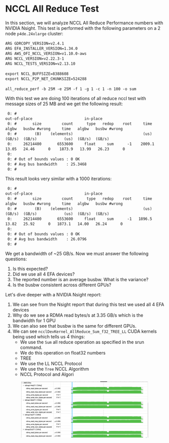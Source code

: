 # NCCL All Reduce Test

In this section, we will analyze NCCL All Reduce Performance numbers with NVIDIA Nsight. This test is performed with the following parameters on a 2 node `p4de.24xlarge` cluster:

```
ARG GDRCOPY_VERSION=v2.4.1
ARG EFA_INSTALLER_VERSION=1.34.0
ARG AWS_OFI_NCCL_VERSION=v1.10.0-aws
ARG NCCL_VERSION=v2.22.3-1
ARG NCCL_TESTS_VERSION=v2.13.10

export NCCL_BUFFSIZE=8388608
export NCCL_P2P_NET_CHUNKSIZE=524288

all_reduce_perf -b 25M -e 25M -f 1 -g 1 -c 1 -n 100 -o sum
```
With this test we are doing 100 iterations of all reduce nccl test with message sizes of 25 MB and we get the following result:

```
 0: #                                                              out-of-place                       in-place
 0: #       size         count      type   redop    root     time   algbw   busbw #wrong     time   algbw   busbw #wrong
 0: #        (B)    (elements)                               (us)  (GB/s)  (GB/s)            (us)  (GB/s)  (GB/s)
 0:     26214400       6553600     float     sum      -1    2009.1  13.05   24.46      0    1873.9   13.99   26.23      0
 0: 
 0: # Out of bounds values : 0 OK
 0: # Avg bus bandwidth    : 25.3468
 0: #
```
This result looks very similar with a 1000 iterations:

```
 0: #                                                              out-of-place                       in-place
 0: #       size         count      type   redop    root     time   algbw   busbw #wrong     time   algbw   busbw #wrong
 0: #        (B)    (elements)                               (us)  (GB/s)  (GB/s)            (us)  (GB/s)  (GB/s)
 0:     26214400       6553600     float     sum      -1   1896.5   13.82   25.92      0   1873.1   14.00   26.24      0
 0:    
 0: # Out of bounds values : 0 OK
 0: # Avg bus bandwidth    : 26.0796
 0: #
```

We get a bandwidth of ~25 GB/s. Now we must answer the following questions:
1. Is this expected?
2. Did we use all 4 EFA devices?
3. The reported number is an average busbw. What is the variance?
4. Is the busbw consistent across different GPUs?

Let's dive deeper with a NVIDIA Nsight report:

1. We can see from the Nsight report that during this test we used all 4 EFA devices
2. Why do we see a RDMA read bytes/s at 3.35 GB/s which is the bandwidth for 1 GPU
3. We can also see that busbw is the same for different GPUs.
4. We can see `ncclDevKernel_AllReduce_Sum_f32_TREE_LL` CUDA kernels being used which tells us 4 things:
   * We use the `Sum` all reduce operation as specified in the srun command. 
   * We do this operation on float32 numbers
   * TREE
   * We use the LL NCCL Protocol
   * We use the `Tree` NCCL Algorithm
   * NCCL Protocol and Algori


<center><img src="../images/all_reduce_25MB_nsight.png" width="80%"/> </br>
</center>


